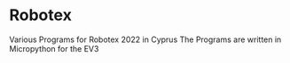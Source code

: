 # Robotex
Various Programs for Robotex 2022 in Cyprus
The Programs are written in Micropython for the EV3
